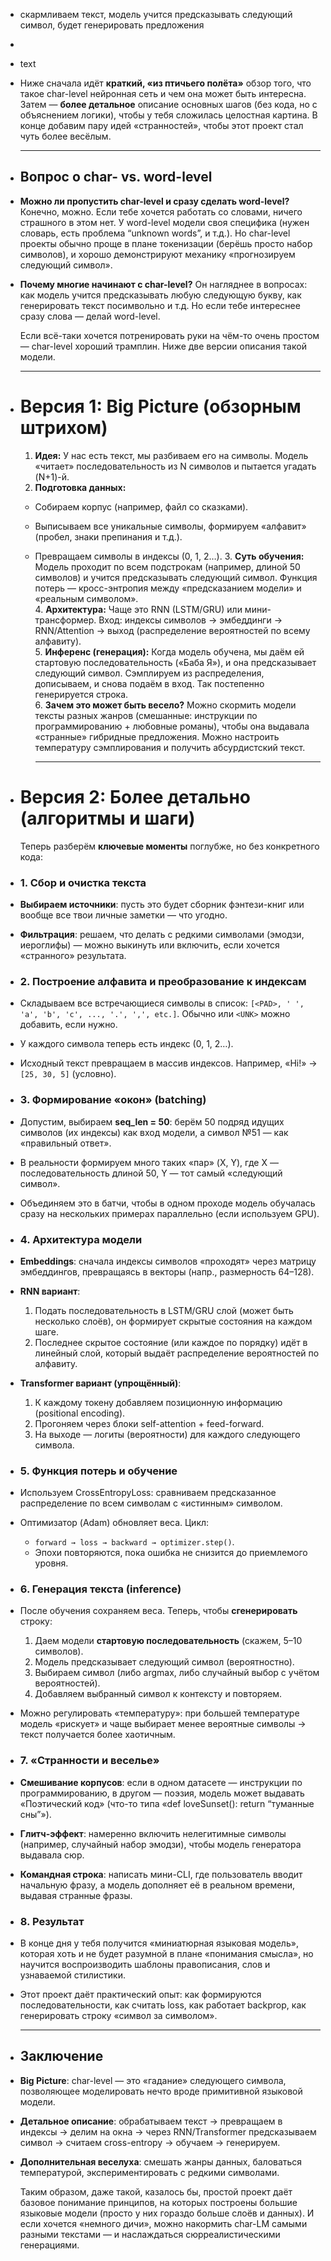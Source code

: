 - скармливаем текст, модель учится предсказывать следующий символ, будет генерировать предложения
-
- text
- Ниже сначала идёт **краткий, «из птичьего полёта»** обзор того, что такое char-level нейронная сеть и чем она может быть интересна. Затем — **более детальное** описание основных шагов (без кода, но с объяснением логики), чтобы у тебя сложилась целостная картина. В конце добавим пару идей «странностей», чтобы этот проект стал чуть более весёлым.
  
  ---
- ## **Вопрос о char- vs. word-level**
- **Можно ли пропустить char-level и сразу сделать word-level?** Конечно, можно. Если тебе хочется работать со словами, ничего страшного в этом нет. У word-level модели своя специфика (нужен словарь, есть проблема “unknown words”, и т.д.). Но char-level проекты обычно проще в плане токенизации (берёшь просто набор символов), и хорошо демонстрируют механику «прогнозируем следующий символ».
- **Почему многие начинают с char-level?** Он нагляднее в вопросах: как модель учится предсказывать любую следующую букву, как генерировать текст посимвольно и т.д. Но если тебе интереснее сразу слова — делай word-level. 
  
  Если всё-таки хочется потренировать руки на чём-то очень простом — char-level хороший трамплин. Ниже две версии описания такой модели.
  
  ---
- # **Версия 1: Big Picture (обзорным штрихом)**
  
  1. **Идея:** У нас есть текст, мы разбиваем его на символы. Модель «читает» последовательность из N символов и пытается угадать \(N+1\)-й.  
  2. **Подготовка данных:**
	- Собираем корпус (например, файл со сказками).
	- Выписываем все уникальные символы, формируем «алфавит» (пробел, знаки препинания и т.д.).
	- Превращаем символы в индексы (0, 1, 2…).
	  3. **Суть обучения:** Модель проходит по всем подстрокам (например, длиной 50 символов) и учится предсказывать следующий символ. Функция потерь — кросс-энтропия между «предсказанием модели» и «реальным символом».  
	  4. **Архитектура:** Чаще это RNN (LSTM/GRU) или мини-трансформер. Вход: индексы символов → эмбеддинги → RNN/Attention → выход (распределение вероятностей по всему алфавиту).  
	  5. **Инференс (генерация):** Когда модель обучена, мы даём ей стартовую последовательность («Баба Я»), и она предсказывает следующий символ. Сэмплируем из распределения, дописываем, и снова подаём в вход. Так постепенно генерируется строка.  
	  6. **Зачем это может быть весело?** Можно скормить модели тексты разных жанров (смешанные: инструкции по программированию + любовные романы), чтобы она выдавала «странные» гибридные предложения. Можно настроить температуру сэмплирования и получить абсурдистский текст.
	  
	  ---
- # **Версия 2: Более детально (алгоритмы и шаги)**
  
  Теперь разберём **ключевые моменты** поглубже, но без конкретного кода:
- ### **1. Сбор и очистка текста**
- **Выбираем источники**: пусть это будет сборник фэнтези-книг или вообще все твои личные заметки — что угодно.
- **Фильтрация**: решаем, что делать с редкими символами (эмодзи, иероглифы) — можно выкинуть или включить, если хочется «странного» результата.
- ### **2. Построение алфавита и преобразование к индексам**
- Складываем все встречающиеся символы в список: `[<PAD>, ' ', 'a', 'b', 'c', ..., '.', ',', etc.]`. Обычно <PAD> или `<UNK>` можно добавить, если нужно.
- У каждого символа теперь есть индекс (0, 1, 2…).
- Исходный текст превращаем в массив индексов. Например, «Hi!» → `[25, 30, 5]` (условно).
- ### **3. Формирование «окон» (batching)**
- Допустим, выбираем **seq_len = 50**: берём 50 подряд идущих символов (их индексы) как вход модели, а символ №51 — как «правильный ответ».
- В реальности формируем много таких «пар» (X, Y), где X — последовательность длиной 50, Y — тот самый «следующий символ».
- Объединяем это в батчи, чтобы в одном проходе модель обучалась сразу на нескольких примерах параллельно (если используем GPU).
- ### **4. Архитектура модели**
- **Embeddings**: сначала индексы символов «проходят» через матрицу эмбеддингов, превращаясь в векторы (напр., размерность 64–128).
- **RNN вариант**:  
  1. Подать последовательность в LSTM/GRU слой (может быть несколько слоёв), он формирует скрытые состояния на каждом шаге.  
  2. Последнее скрытое состояние (или каждое по порядку) идёт в линейный слой, который выдаёт распределение вероятностей по алфавиту.
- **Transformer вариант (упрощённый)**:  
  1. К каждому токену добавляем позиционную информацию (positional encoding).  
  2. Прогоняем через блоки self-attention + feed-forward.  
  3. На выходе — логиты (вероятности) для каждого следующего символа.
- ### **5. Функция потерь и обучение**
- Используем CrossEntropyLoss: сравниваем предсказанное распределение по всем символам с «истинным» символом.
- Оптимизатор (Adam) обновляет веса. Цикл:
	- `forward → loss → backward → optimizer.step()`.
	- Эпохи повторяются, пока ошибка не снизится до приемлемого уровня.
- ### **6. Генерация текста (inference)**
- После обучения сохраняем веса. Теперь, чтобы **сгенерировать** строку:  
  1. Даем модели **стартовую последовательность** (скажем, 5–10 символов).  
  2. Модель предсказывает следующий символ (вероятностно).  
  3. Выбираем символ (либо argmax, либо случайный выбор с учётом вероятностей).  
  4. Добавляем выбранный символ к контексту и повторяем.
- Можно регулировать «температуру»: при большей температуре модель «рискует» и чаще выбирает менее вероятные символы → текст получается более хаотичным.
- ### **7. «Странности и веселье»**
- **Смешивание корпусов**: если в одном датасете — инструкции по программированию, в другом — поэзия, модель может выдавать «Поэтический код» (что-то типа «def loveSunset(): return “туманные сны”»).
- **Глитч-эффект**: намеренно включить нелегитимные символы (например, случайный набор эмодзи), чтобы модель генератора выдавала сюр.
- **Командная строка**: написать мини-CLI, где пользователь вводит начальную фразу, а модель дополняет её в реальном времени, выдавая странные фразы.
- ### **8. Результат**
- В конце дня у тебя получится «миниатюрная языковая модель», которая хоть и не будет разумной в плане «понимания смысла», но научится воспроизводить шаблоны правописания, слов и узнаваемой стилистики.
- Этот проект даёт практический опыт: как формируются последовательности, как считать loss, как работает backprop, как генерировать строку «символ за символом».
  
  ---
- ## **Заключение**
- **Big Picture**: char-level — это «гадание» следующего символа, позволяющее моделировать нечто вроде примитивной языковой модели.
- **Детальное описание**: обрабатываем текст → превращаем в индексы → делим на окна → через RNN/Transformer предсказываем символ → считаем cross-entropy → обучаем → генерируем.
- **Дополнительная веселуха**: смешать жанры данных, баловаться температурой, экспериментировать с редкими символами. 
  
  Таким образом, даже такой, казалось бы, простой проект даёт базовое понимание принципов, на которых построены большие языковые модели (просто у них гораздо больше слоёв и данных). И если хочется «немного дичи», можно накормить char-LM самыми разными текстами — и наслаждаться сюрреалистическими генерациями.